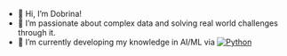 - 👋 Hi, I’m Dobrina!
- 👀 I’m passionate about complex data and solving real world challenges through it.
- 🌱 I’m currently developing my knowledge in AI/ML via [![Python](https://img.shields.io/badge/python-black?style=for-the-badge&logo=python)](https://github.com/dobrinaVI)

<!---
dobrinaVI/dobrinaVI is a ✨ special ✨ repository because its `README.md` (this file) appears on your GitHub profile.
You can click the Preview link to take a look at your changes.
--->
